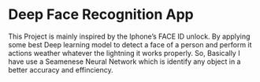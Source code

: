 # Deep Face Recognition App

This Project is mainly inspired by the Iphone’s FACE ID unlock.
By applying some best Deep learning model to detect a face of a person and perform it actions weather
whatever the lightning it works properly.
So, Basically I have use a Seamenese Neural Network which is identify any object in a better accuracy and
effinciency.
